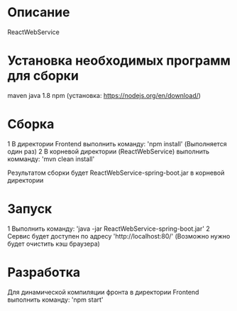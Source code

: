Описание
===================================================
ReactWebService

Установка необходимых программ для сборки
===================================================
maven
java 1.8
npm (установка: https://nodejs.org/en/download/)


Сборка
===================================================
1 В директории Frontend выполнить команду: 'npm install' (Выполняется один раз)
2 В корневой директории (ReactWebService) выполнить комманду: 'mvn clean install'

Результатом сборки будет ReactWebService-spring-boot.jar в корневой директории


Запуск
===================================================
1 Выполнить команду:  'java -jar ReactWebService-spring-boot.jar'
2 Сервис будет доступен по адресу 'http://localhost:80/'  (Возможно нужно будет очистить кэш браузера)


Разработка
=================================================== 
Для динамической компиляции фронта в директории Frontend выполнить команду: 'npm start'

